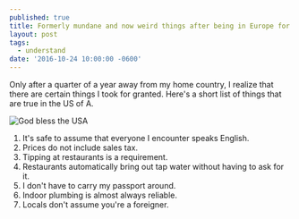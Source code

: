 ```yaml
---
published: true
title: Formerly mundane and now weird things after being in Europe for three months
layout: post
tags:
  - understand
date: '2016-10-24 10:00:00 -0600'
---
```

Only after a quarter of a year away from my home country, I realize that there are certain things I took for granted. Here's a short list of things that are true in the US of A.

<!--more-->

![God bless the USA]({{site.baseurl}}/images/flags/usa.png)

1. It's safe to assume that everyone I encounter speaks English.
1. Prices do not include sales tax.
1. Tipping at restaurants is a requirement.
1. Restaurants automatically bring out tap water without having to ask for it.
1. I don't have to carry my passport around.
1. Indoor plumbing is almost always reliable.
1. Locals don't assume you're a foreigner.

